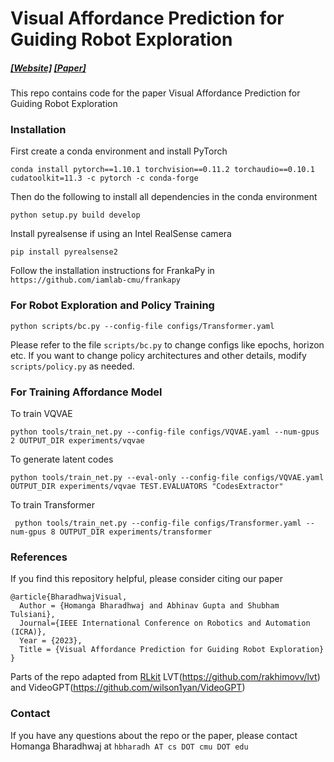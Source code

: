 # Visual Affordance Prediction for Guiding Robot Exploration
##### [[Website]](https://sites.google.com/andrew.cmu.edu/affordance-robotics/home) [[Paper]](https://homangab.github.io/papers/affordance_exploration_icra.pdf)

This repo contains code for the paper Visual Affordance Prediction for Guiding Robot Exploration


### Installation 

First create a conda environment and install PyTorch
```
conda install pytorch==1.10.1 torchvision==0.11.2 torchaudio==0.10.1 cudatoolkit=11.3 -c pytorch -c conda-forge
```

Then do the following to install all dependencies in the conda environment
``` 
python setup.py build develop 
```

Install pyrealsense if using an Intel RealSense camera
```
pip install pyrealsense2
```

Follow the installation instructions for FrankaPy in `https://github.com/iamlab-cmu/frankapy`


### For Robot Exploration and Policy Training

```
python scripts/bc.py --config-file configs/Transformer.yaml
```

Please refer to the file `scripts/bc.py` to change configs like epochs, horizon etc. If you want to change policy architectures and other details, modify `scripts/policy.py` as needed. 


### For Training Affordance Model

To train VQVAE

```
python tools/train_net.py --config-file configs/VQVAE.yaml --num-gpus 2 OUTPUT_DIR experiments/vqvae
```

To generate latent codes
```
python tools/train_net.py --eval-only --config-file configs/VQVAE.yaml OUTPUT_DIR experiments/vqvae TEST.EVALUATORS "CodesExtractor" 
```

To train Transformer

```
 python tools/train_net.py --config-file configs/Transformer.yaml --num-gpus 8 OUTPUT_DIR experiments/transformer
```


### References
If you find this repository helpful, please consider citing our paper

```
@article{BharadhwajVisual,	
  Author = {Homanga Bharadhwaj and Abhinav Gupta and Shubham Tulsiani},	
  Journal={IEEE International Conference on Robotics and Automation (ICRA)},	
  Year = {2023},	
  Title = {Visual Affordance Prediction for Guiding Robot Exploration}	
}    	
```
Parts of the repo adapted from [RLkit](https://github.com/rail-berkeley/rlkit) LVT(https://github.com/rakhimovv/lvt) and VideoGPT(https://github.com/wilson1yan/VideoGPT)

### Contact
If you have any questions about the repo or the paper, please contact Homanga Bharadhwaj at `hbharadh AT cs DOT cmu DOT edu` 
